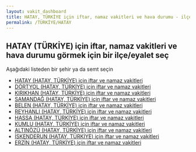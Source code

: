 ```yaml
---
layout: vakit_dashboard
title: HATAY, TÜRKİYE için iftar, namaz vakitleri ve hava durumu - ilçe/eyalet seç
permalink: /TÜRKİYE/HATAY
---
```


## HATAY (TÜRKİYE) için iftar, namaz vakitleri ve hava durumu  görmek için bir ilçe/eyalet seç

Aşağıdaki listeden bir şehir ya da semt seçin

* [HATAY (HATAY, TÜRKİYE) için iftar ve namaz vakitleri](/TÜRKİYE/HATAY/HATAY)
* [DÖRTYOL (HATAY, TÜRKİYE) için iftar ve namaz vakitleri](/TÜRKİYE/HATAY/DÖRTYOL)
* [KIRIKHAN (HATAY, TÜRKİYE) için iftar ve namaz vakitleri](/TÜRKİYE/HATAY/KIRIKHAN)
* [SAMANDAĞ (HATAY, TÜRKİYE) için iftar ve namaz vakitleri](/TÜRKİYE/HATAY/SAMANDAĞ)
* [BELEN (HATAY, TÜRKİYE) için iftar ve namaz vakitleri](/TÜRKİYE/HATAY/BELEN)
* [REYHANLI (HATAY, TÜRKİYE) için iftar ve namaz vakitleri](/TÜRKİYE/HATAY/REYHANLI)
* [HASSA (HATAY, TÜRKİYE) için iftar ve namaz vakitleri](/TÜRKİYE/HATAY/HASSA)
* [KUMLU (HATAY, TÜRKİYE) için iftar ve namaz vakitleri](/TÜRKİYE/HATAY/KUMLU)
* [ALTINÖZÜ (HATAY, TÜRKİYE) için iftar ve namaz vakitleri](/TÜRKİYE/HATAY/ALTINÖZÜ)
* [İSKENDERUN (HATAY, TÜRKİYE) için iftar ve namaz vakitleri](/TÜRKİYE/HATAY/İSKENDERUN)
* [ERZİN (HATAY, TÜRKİYE) için iftar ve namaz vakitleri](/TÜRKİYE/HATAY/ERZİN)

<script type="text/javascript">
  var GLOBAL_COUNTRY = 'TÜRKİYE';
  var GLOBAL_CITY = 'HATAY';
  var GLOBAL_STATE = 'HATAY';
</script>
